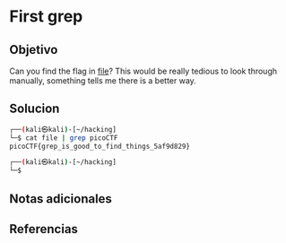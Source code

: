 # First grep


## Objetivo
Can you find the flag in [file](https://jupiter.challenges.picoctf.org/static/515f19f3612bfd97cd3f0c0ba32bd864/file)? This would be really tedious to look through manually, something tells me there is a better way.

## Solucion
```bash
┌──(kali㉿kali)-[~/hacking]
└─$ cat file | grep picoCTF
picoCTF{grep_is_good_to_find_things_5af9d829}

┌──(kali㉿kali)-[~/hacking]
└─$  

```
## Notas adicionales

## Referencias